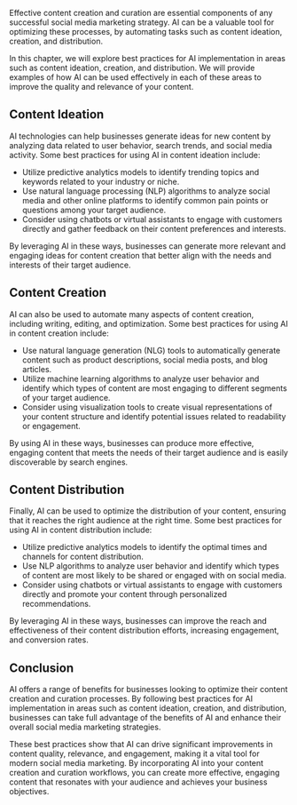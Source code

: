 

Effective content creation and curation are essential components of any successful social media marketing strategy. AI can be a valuable tool for optimizing these processes, by automating tasks such as content ideation, creation, and distribution.

In this chapter, we will explore best practices for AI implementation in areas such as content ideation, creation, and distribution. We will provide examples of how AI can be used effectively in each of these areas to improve the quality and relevance of your content.

Content Ideation
----------------

AI technologies can help businesses generate ideas for new content by analyzing data related to user behavior, search trends, and social media activity. Some best practices for using AI in content ideation include:

* Utilize predictive analytics models to identify trending topics and keywords related to your industry or niche.
* Use natural language processing (NLP) algorithms to analyze social media and other online platforms to identify common pain points or questions among your target audience.
* Consider using chatbots or virtual assistants to engage with customers directly and gather feedback on their content preferences and interests.

By leveraging AI in these ways, businesses can generate more relevant and engaging ideas for content creation that better align with the needs and interests of their target audience.

Content Creation
----------------

AI can also be used to automate many aspects of content creation, including writing, editing, and optimization. Some best practices for using AI in content creation include:

* Use natural language generation (NLG) tools to automatically generate content such as product descriptions, social media posts, and blog articles.
* Utilize machine learning algorithms to analyze user behavior and identify which types of content are most engaging to different segments of your target audience.
* Consider using visualization tools to create visual representations of your content structure and identify potential issues related to readability or engagement.

By using AI in these ways, businesses can produce more effective, engaging content that meets the needs of their target audience and is easily discoverable by search engines.

Content Distribution
--------------------

Finally, AI can be used to optimize the distribution of your content, ensuring that it reaches the right audience at the right time. Some best practices for using AI in content distribution include:

* Utilize predictive analytics models to identify the optimal times and channels for content distribution.
* Use NLP algorithms to analyze user behavior and identify which types of content are most likely to be shared or engaged with on social media.
* Consider using chatbots or virtual assistants to engage with customers directly and promote your content through personalized recommendations.

By leveraging AI in these ways, businesses can improve the reach and effectiveness of their content distribution efforts, increasing engagement, and conversion rates.

Conclusion
----------

AI offers a range of benefits for businesses looking to optimize their content creation and curation processes. By following best practices for AI implementation in areas such as content ideation, creation, and distribution, businesses can take full advantage of the benefits of AI and enhance their overall social media marketing strategies.

These best practices show that AI can drive significant improvements in content quality, relevance, and engagement, making it a vital tool for modern social media marketing. By incorporating AI into your content creation and curation workflows, you can create more effective, engaging content that resonates with your audience and achieves your business objectives.
